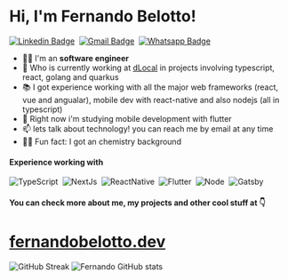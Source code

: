 

# Hi, I'm Fernando Belotto!
[![Linkedin Badge](https://img.shields.io/badge/-LinkedIn-0077B5?style=flat&logo=Linkedin&logoColor=white&link=https://www.linkedin.com/in/fernando-gabriel-bosco/)](https://www.linkedin.com/in/fernando-gabriel-bosco/)&nbsp;
[![Gmail Badge](https://img.shields.io/badge/-Gmail-c5392a?style=flat&logo=Gmail&logoColor=white&link=mailto:fernando.bbosco@gmail.com)](mailto:fernando.bbosco@gmail.com)&nbsp;
[![Whatsapp Badge](https://img.shields.io/badge/-Whatsapp-2DB540?style=flat&labelColor=whatsapp&logo=whatsapp&logoColor=white&link=https://api.whatsapp.com/send?phone=5519997773727)](https://api.whatsapp.com/send?phone=5519997773727)&nbsp;

- 👨‍💻  I'm an **software engineer**  
- 🚀  Who is currently working at [dLocal](https://dlocal.com) in projects involving typescript, react, golang and quarkus
- 📚  I got experience working with all the major web frameworks (react, vue and angualar), mobile dev with react-native and also nodejs (all in typescript)
- 📝  Right now i'm studying mobile development with flutter
- 📫  lets talk about technology! you can reach me by email at any time
- 👨‍🔬  Fun fact: I got an chemistry background



#### Experience working with
![TypeScript](https://img.shields.io/badge/-TypeScript-007ACC?style=flat&logoColor=fff&logo=typescript)&nbsp;
![NextJs](https://img.shields.io/badge/-Nextjs-ffffff?style=flat&logoColor=fff&logo=nextjs)&nbsp;
![ReactNative](https://img.shields.io/badge/-React_Native-18BCEE?style=flat&logoColor=fff&logo=react)&nbsp;
![Flutter](https://img.shields.io/badge/-Flutter-84D6F8?style=flat&logoColor=fff&logo=flutter)&nbsp;
![Node](https://img.shields.io/badge/-Node.js-5B9856?style=flat&logoColor=fff&logo=node.js)&nbsp;
![Gatsby](https://img.shields.io/badge/-Gatsby-643195?style=flat&logoColor=fff&logo=gatsby)&nbsp;


#### You can check more about me, my projects and other cool stuff at 👇
#  [fernandobelotto.dev](https://fernandobelotto.dev)

![GitHub Streak](https://github-readme-streak-stats.herokuapp.com?user=fernandobelotto&theme=github-dark&date_format=j%20M%5B%20Y%5D)
![Fernando GitHub stats](https://github-readme-stats.vercel.app/api?username=fernandobelotto&theme=github_dark&show_icons=true)
